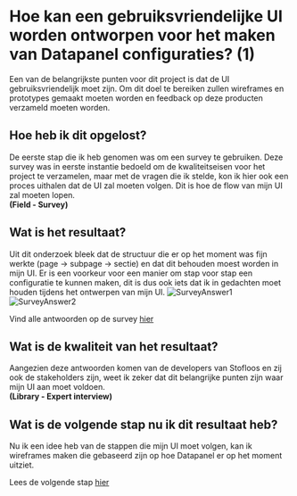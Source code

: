 # Hoe kan een gebruiksvriendelijke UI worden ontworpen voor het maken van Datapanel configuraties? (1)
Een van de belangrijkste punten voor dit project is dat de UI gebruiksvriendelijk moet zijn. Om dit doel te bereiken zullen wireframes en prototypes gemaakt moeten worden en feedback op deze producten verzameld moeten worden.

## Hoe heb ik dit opgelost?
De eerste stap die ik heb genomen was om een survey te gebruiken. Deze survey was in eerste instantie bedoeld om de kwaliteitseisen voor het project te verzamelen, maar met de vragen die ik stelde, kon ik hier ook een proces uithalen dat de UI zal moeten volgen. Dit is hoe de flow van mijn UI zal moeten lopen.  
**(Field - Survey)**

## Wat is het resultaat?
Uit dit onderzoek bleek dat de structuur die er op het moment was fijn werkte (page -> subpage -> sectie) en dat dit behouden moest worden in mijn UI. Er is een voorkeur voor een manier om stap voor stap een configuratie te kunnen maken, dit is dus ook iets dat ik in gedachten moet houden tijdens het ontwerpen van mijn UI.
![SurveyAnswer1](https://github.com/Timsel1/PortfolioS5/assets/90602424/7fd2e9a9-c7ce-44cb-9ab7-226e5917d560)
![SurveyAnswer2](https://github.com/Timsel1/PortfolioS5/assets/90602424/9c70cae2-738b-4640-858c-1e85c4d55fe3)

Vind alle antwoorden op de survey [hier](https://docs.google.com/spreadsheets/d/11wupAy5dy6jKsM4jbiJb1dX1Lb-ta0AkrlacHzkITfs/edit?usp=sharing)

## Wat is de kwaliteit van het resultaat?
Aangezien deze antwoorden komen van de developers van Stofloos en zij ook de stakeholders zijn, weet ik zeker dat dit belangrijke punten zijn waar mijn UI aan moet voldoen.  
**(Library - Expert interview)**

## Wat is de volgende stap nu ik dit resultaat heb?
Nu ik een idee heb van de stappen die mijn UI moet volgen, kan ik wireframes maken die gebaseerd zijn op hoe Datapanel er op het moment uitziet.

Lees de volgende stap [hier](https://github.com/Timsel1/PortfolioS5/blob/main/Nederlands/Documentatie/Research/UIDesign/GebruiksvriendelijkeUI2.md)
